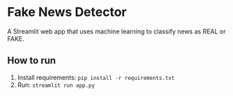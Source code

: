# Fake News Detector

A Streamlit web app that uses machine learning to classify news as REAL or FAKE.

## How to run

1. Install requirements: `pip install -r requirements.txt`
2. Run: `streamlit run app.py`
